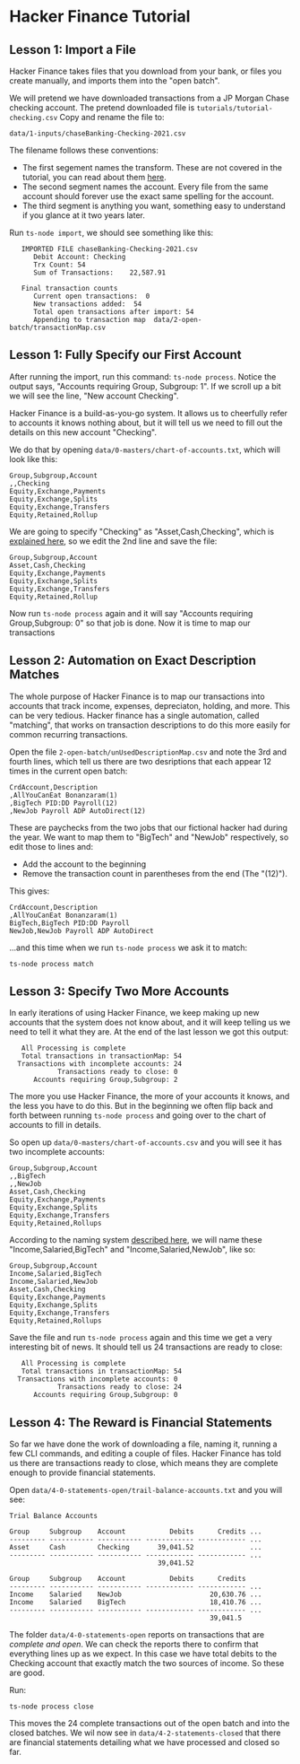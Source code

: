 # Hacker Finance Tutorial

## Lesson 1: Import a File

Hacker Finance takes files that you download from your
bank, or files you create manually, and imports them into
the "open batch".   

We will pretend we have downloaded transactions from a
JP Morgan Chase checking account.  The pretend downloaded file
is `tutorials/tutorial-checking.csv`  Copy and rename the file to:

```
data/1-inputs/chaseBanking-Checking-2021.csv
```

The filename follows these conventions:

* The first segement names the transform.  These are not covered
  in the tutorial, you can read about them [here](./transforms.md).
* The second segment names the account. Every file from the
  same account should forever use the exact same spelling
  for the account.   
* The third segment is anything you want, something easy to
  understand if you glance at it two years later.

Run `ts-node import`, we should see something like this:

```
   IMPORTED FILE chaseBanking-Checking-2021.csv
      Debit Account: Checking
      Trx Count: 54
      Sum of Transactions:    22,587.91

   Final transaction counts
      Current open transactions:  0
      New transactions added:  54
      Total open transactions after import: 54
      Appending to transaction map  data/2-open-batch/transactionMap.csv
```

## Lesson 1: Fully Specify our First Account

After running the import, run this command: `ts-node process`. Notice
the output says, "Accounts requiring Group, Subgroup: 1".  If we scroll
up a bit we will see the line, "New account Checking".

Hacker Finance is a build-as-you-go system.  It allows us to cheerfully
refer to accounts it knows nothing about, but it will tell us we need
to fill out the details on this new account "Checking".

We do that by opening `data/0-masters/chart-of-accounts.txt`, which 
will look like this:

```text
Group,Subgroup,Account
,,Checking
Equity,Exchange,Payments
Equity,Exchange,Splits
Equity,Exchange,Transfers
Equity,Retained,Rollup
```

We are going to specify "Checking" as "Asset,Cash,Checking", which
is [explained here](./double-entry.md), so we edit the 2nd line
and save the file:

```text
Group,Subgroup,Account
Asset,Cash,Checking
Equity,Exchange,Payments
Equity,Exchange,Splits
Equity,Exchange,Transfers
Equity,Retained,Rollup
```

Now run `ts-node process` again and it will say "Accounts requiring
Group,Subgroup: 0" so that job is done.  Now it is time to map
our transactions 

## Lesson 2: Automation on Exact Description Matches

The whole purpose of Hacker Finance is to map our transactions
into accounts that track income, expenses, depreciaton, 
holding, and more.  This can be very
tedious.  Hacker finance has a single automation, called
"matching", that works on transaction descriptions to do this
more easily for common recurring transactions.

Open the file `2-open-batch/unUsedDescriptionMap.csv` and note the
3rd and fourth lines, which tell us there are two desriptions that
each appear 12 times in the current open batch:

```csv
CrdAccount,Description
,AllYouCanEat Bonanzaram(1)
,BigTech PID:DD Payroll(12)
,NewJob Payroll ADP AutoDirect(12)
```

These are paychecks from the two jobs that our fictional hacker had
during the year.  We want to map them to "BigTech" and "NewJob"
respectively, so edit those to lines and:
* Add the account to the beginning
* Remove the transaction count in parentheses from the end (The "(12)").

This gives:

```csv
CrdAccount,Description
,AllYouCanEat Bonanzaram(1)
BigTech,BigTech PID:DD Payroll
NewJob,NewJob Payroll ADP AutoDirect
```

...and this time when we run `ts-node process` we ask it to match:

```
ts-node process match
```

## Lesson 3: Specify Two More Accounts

In early iterations of using Hacker Finance, we keep making up new
accounts that the system does not know about, and it will keep telling
us we need to tell it what they are.  At the end of the last
lesson we got this output:

```
   All Processing is complete
   Total transactions in transactionMap: 54
  Transactions with incomplete accounts: 24
            Transactions ready to close: 0
      Accounts requiring Group,Subgroup: 2
```

The more you use Hacker Finance, the more of your accounts it knows,
and the less you have to do this.  But in the beginning we often flip
back and forth between running `ts-node process` and going over to the
chart of accounts to fill in details.

So open up `data/0-masters/chart-of-accounts.csv` and you will see it
has two incomplete accounts:

```csv
Group,Subgroup,Account
,,BigTech
,,NewJob
Asset,Cash,Checking
Equity,Exchange,Payments
Equity,Exchange,Splits
Equity,Exchange,Transfers
Equity,Retained,Rollups
```

According to the naming system [described here](./double-entry.md), we
will name these "Income,Salaried,BigTech" and "Income,Salaried,NewJob",
like so:

```csv
Group,Subgroup,Account
Income,Salaried,BigTech
Income,Salaried,NewJob
Asset,Cash,Checking
Equity,Exchange,Payments
Equity,Exchange,Splits
Equity,Exchange,Transfers
Equity,Retained,Rollups
```

Save the file and run `ts-node process` again and this time we get
a very interesting bit of news.  It should tell us 24 transactions
are ready to close:

```
   All Processing is complete
   Total transactions in transactionMap: 54
  Transactions with incomplete accounts: 0
            Transactions ready to close: 24
      Accounts requiring Group,Subgroup: 0

```

## Lesson 4:  The Reward is Financial Statements

So far we have done the work of downloading a file,
naming it, running a few CLI commands, and editing a couple
of files.  Hacker Finance has told us there are transactions
ready to close, which means they are complete enough to
provide financial statements.

Open `data/4-0-statements-open/trail-balance-accounts.txt` and
you will see:

```
Trial Balance Accounts

Group     Subgroup    Account           Debits      Credits ...
--------- ----------- ----------- ------------ ------------ ...
Asset     Cash        Checking       39,041.52              ...
--------- ----------- ----------- ------------ ------------ ... 
                                     39,041.52             

Group     Subgroup    Account           Debits      Credits 
--------- ----------- ----------- ------------ ------------ ... 
Income    Salaried    NewJob                      20,630.76 ... 
Income    Salaried    BigTech                     18,410.76 ... 
--------- ----------- ----------- ------------ ------------ ... 
                                                  39,041.5  
```

The folder `data/4-0-statements-open` reports on transactions
that are *complete and open*.  We can check the reports there to
confirm that everything lines up as we expect.  In this case we
have total debits to the Checking account that exactly match
the two sources of income.  So these are good.

Run:

```
ts-node process close
```

This moves the 24 complete transactions out of the open batch
and into the closed batches.  We wil now see in `data/4-2-statements-closed`
that there are financial statements detailing what we have
processed and closed so far.


